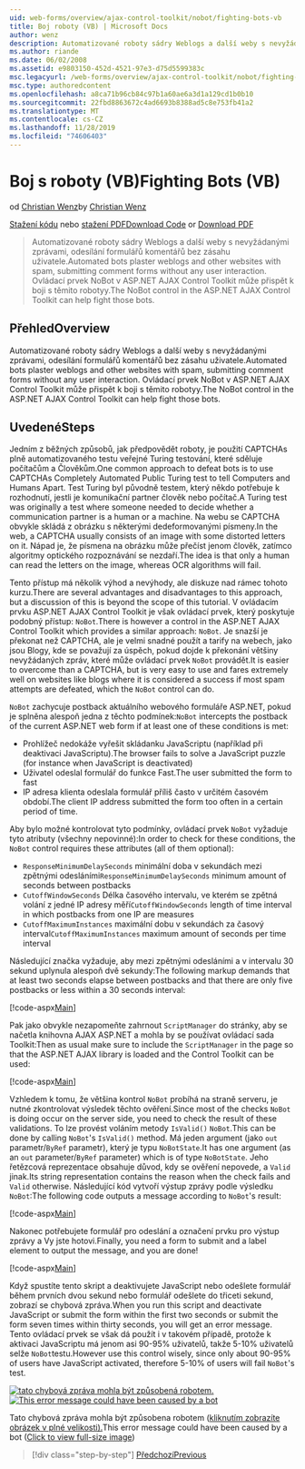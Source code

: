 ```yaml
---
uid: web-forms/overview/ajax-control-toolkit/nobot/fighting-bots-vb
title: Boj roboty (VB) | Microsoft Docs
author: wenz
description: Automatizované roboty sádry Weblogs a další weby s nevyžádanými zprávami, odesílání formulářů komentářů bez zásahu uživatele. Ovládací prvek NoBot v ASP.NET AJAX con...
ms.author: riande
ms.date: 06/02/2008
ms.assetid: e9803150-452d-4521-97e3-d75d5599383c
msc.legacyurl: /web-forms/overview/ajax-control-toolkit/nobot/fighting-bots-vb
msc.type: authoredcontent
ms.openlocfilehash: a8ca71b96cb84c97b1a60ae6a3d1a129cd1b0b10
ms.sourcegitcommit: 22fbd8863672c4ad6693b8388ad5c8e753fb41a2
ms.translationtype: MT
ms.contentlocale: cs-CZ
ms.lasthandoff: 11/28/2019
ms.locfileid: "74606403"
---
```

# <a name="fighting-bots-vb"></a><span data-ttu-id="4affe-104">Boj s roboty (VB)</span><span class="sxs-lookup"><span data-stu-id="4affe-104">Fighting Bots (VB)</span></span>

<span data-ttu-id="4affe-105">od [Christian Wenz](https://github.com/wenz)</span><span class="sxs-lookup"><span data-stu-id="4affe-105">by [Christian Wenz](https://github.com/wenz)</span></span>

<span data-ttu-id="4affe-106">[Stažení kódu](https://download.microsoft.com/download/9/3/f/93f8daea-bebd-4821-833b-95205389c7d0/NoBot0.vb.zip) nebo [stažení PDF](https://download.microsoft.com/download/b/6/a/b6ae89ee-df69-4c87-9bfb-ad1eb2b23373/nobot0VB.pdf)</span><span class="sxs-lookup"><span data-stu-id="4affe-106">[Download Code](https://download.microsoft.com/download/9/3/f/93f8daea-bebd-4821-833b-95205389c7d0/NoBot0.vb.zip) or [Download PDF](https://download.microsoft.com/download/b/6/a/b6ae89ee-df69-4c87-9bfb-ad1eb2b23373/nobot0VB.pdf)</span></span>

> <span data-ttu-id="4affe-107">Automatizované roboty sádry Weblogs a další weby s nevyžádanými zprávami, odesílání formulářů komentářů bez zásahu uživatele.</span><span class="sxs-lookup"><span data-stu-id="4affe-107">Automated bots plaster weblogs and other websites with spam, submitting comment forms without any user interaction.</span></span> <span data-ttu-id="4affe-108">Ovládací prvek NoBot v ASP.NET AJAX Control Toolkit může přispět k boji s těmito robotyy.</span><span class="sxs-lookup"><span data-stu-id="4affe-108">The NoBot control in the ASP.NET AJAX Control Toolkit can help fight those bots.</span></span>

## <a name="overview"></a><span data-ttu-id="4affe-109">Přehled</span><span class="sxs-lookup"><span data-stu-id="4affe-109">Overview</span></span>

<span data-ttu-id="4affe-110">Automatizované roboty sádry Weblogs a další weby s nevyžádanými zprávami, odesílání formulářů komentářů bez zásahu uživatele.</span><span class="sxs-lookup"><span data-stu-id="4affe-110">Automated bots plaster weblogs and other websites with spam, submitting comment forms without any user interaction.</span></span> <span data-ttu-id="4affe-111">Ovládací prvek NoBot v ASP.NET AJAX Control Toolkit může přispět k boji s těmito robotyy.</span><span class="sxs-lookup"><span data-stu-id="4affe-111">The NoBot control in the ASP.NET AJAX Control Toolkit can help fight those bots.</span></span>

## <a name="steps"></a><span data-ttu-id="4affe-112">Uvedené</span><span class="sxs-lookup"><span data-stu-id="4affe-112">Steps</span></span>

<span data-ttu-id="4affe-113">Jedním z běžných způsobů, jak předpovědět roboty, je použití CAPTCHAs plně automatizovaného testu veřejné Turing testování, které sděluje počítačům a Člověkům.</span><span class="sxs-lookup"><span data-stu-id="4affe-113">One common approach to defeat bots is to use CAPTCHAs Completely Automated Public Turing test to tell Computers and Humans Apart.</span></span> <span data-ttu-id="4affe-114">Test Turing byl původně testem, který někdo potřebuje k rozhodnutí, jestli je komunikační partner člověk nebo počítač.</span><span class="sxs-lookup"><span data-stu-id="4affe-114">A Turing test was originally a test where someone needed to decide whether a communication partner is a human or a machine.</span></span> <span data-ttu-id="4affe-115">Na webu se CAPTCHA obvykle skládá z obrázku s některými dedeformovanými písmeny.</span><span class="sxs-lookup"><span data-stu-id="4affe-115">In the web, a CAPTCHA usually consists of an image with some distorted letters on it.</span></span> <span data-ttu-id="4affe-116">Nápad je, že písmena na obrázku může přečíst jenom člověk, zatímco algoritmy optického rozpoznávání se nezdaří.</span><span class="sxs-lookup"><span data-stu-id="4affe-116">The idea is that only a human can read the letters on the image, whereas OCR algorithms will fail.</span></span>

<span data-ttu-id="4affe-117">Tento přístup má několik výhod a nevýhody, ale diskuze nad rámec tohoto kurzu.</span><span class="sxs-lookup"><span data-stu-id="4affe-117">There are several advantages and disadvantages to this approach, but a discussion of this is beyond the scope of this tutorial.</span></span> <span data-ttu-id="4affe-118">V ovládacím prvku ASP.NET AJAX Control Toolkit je však ovládací prvek, který poskytuje podobný přístup: `NoBot`.</span><span class="sxs-lookup"><span data-stu-id="4affe-118">There is however a control in the ASP.NET AJAX Control Toolkit which provides a similar approach: `NoBot`.</span></span> <span data-ttu-id="4affe-119">Je snazší je překonat než CAPTCHA, ale je velmi snadné použít a tarify na webech, jako jsou Blogy, kde se považují za úspěch, pokud dojde k překonání většiny nevyžádaných zpráv, které může ovládací prvek `NoBot` provádět.</span><span class="sxs-lookup"><span data-stu-id="4affe-119">It is easier to overcome than a CAPTCHA, but is very easy to use and fares extremely well on websites like blogs where it is considered a success if most spam attempts are defeated, which the `NoBot` control can do.</span></span>

<span data-ttu-id="4affe-120">`NoBot` zachycuje postback aktuálního webového formuláře ASP.NET, pokud je splněna alespoň jedna z těchto podmínek:</span><span class="sxs-lookup"><span data-stu-id="4affe-120">`NoBot` intercepts the postback of the current ASP.NET web form if at least one of these conditions is met:</span></span>

- <span data-ttu-id="4affe-121">Prohlížeč nedokáže vyřešit skládanku JavaScriptu (například při deaktivaci JavaScriptu).</span><span class="sxs-lookup"><span data-stu-id="4affe-121">The browser fails to solve a JavaScript puzzle (for instance when JavaScript is deactivated)</span></span>
- <span data-ttu-id="4affe-122">Uživatel odeslal formulář do funkce Fast.</span><span class="sxs-lookup"><span data-stu-id="4affe-122">The user submitted the form to fast</span></span>
- <span data-ttu-id="4affe-123">IP adresa klienta odeslala formulář příliš často v určitém časovém období.</span><span class="sxs-lookup"><span data-stu-id="4affe-123">The client IP address submitted the form too often in a certain period of time.</span></span>

<span data-ttu-id="4affe-124">Aby bylo možné kontrolovat tyto podmínky, ovládací prvek `NoBot` vyžaduje tyto atributy (všechny nepovinné):</span><span class="sxs-lookup"><span data-stu-id="4affe-124">In order to check for these conditions, the `NoBot` control requires these attributes (all of them optional):</span></span>

- <span data-ttu-id="4affe-125">`ResponseMinimumDelaySeconds` minimální doba v sekundách mezi zpětnými odesláními</span><span class="sxs-lookup"><span data-stu-id="4affe-125">`ResponseMinimumDelaySeconds` minimum amount of seconds between postbacks</span></span>
- <span data-ttu-id="4affe-126">`CutoffWindowSeconds` Délka časového intervalu, ve kterém se zpětná volání z jedné IP adresy měří</span><span class="sxs-lookup"><span data-stu-id="4affe-126">`CutoffWindowSeconds` length of time interval in which postbacks from one IP are measures</span></span>
- <span data-ttu-id="4affe-127">`CutoffMaximumInstances` maximální dobu v sekundách za časový interval</span><span class="sxs-lookup"><span data-stu-id="4affe-127">`CutoffMaximumInstances` maximum amount of seconds per time interval</span></span>

<span data-ttu-id="4affe-128">Následující značka vyžaduje, aby mezi zpětnými odesláními a v intervalu 30 sekund uplynula alespoň dvě sekundy:</span><span class="sxs-lookup"><span data-stu-id="4affe-128">The following markup demands that at least two seconds elapse between postbacks and that there are only five postbacks or less within a 30 seconds interval:</span></span>

[!code-aspx[Main](fighting-bots-vb/samples/sample1.aspx)]

<span data-ttu-id="4affe-129">Pak jako obvykle nezapomeňte zahrnout `ScriptManager` do stránky, aby se načetla knihovna AJAX ASP.NET a mohla by se používat ovládací sada Toolkit:</span><span class="sxs-lookup"><span data-stu-id="4affe-129">Then as usual make sure to include the `ScriptManager` in the page so that the ASP.NET AJAX library is loaded and the Control Toolkit can be used:</span></span>

[!code-aspx[Main](fighting-bots-vb/samples/sample2.aspx)]

<span data-ttu-id="4affe-130">Vzhledem k tomu, že většina kontrol `NoBot` probíhá na straně serveru, je nutné zkontrolovat výsledek těchto ověření.</span><span class="sxs-lookup"><span data-stu-id="4affe-130">Since most of the checks `NoBot` is doing occur on the server side, you need to check the result of these validations.</span></span> <span data-ttu-id="4affe-131">To lze provést voláním metody `IsValid()` `NoBot`.</span><span class="sxs-lookup"><span data-stu-id="4affe-131">This can be done by calling `NoBot`'s `IsValid()` method.</span></span> <span data-ttu-id="4affe-132">Má jeden argument (jako `out` parametr/`ByRef` parametr), který je typu `NoBotState`.</span><span class="sxs-lookup"><span data-stu-id="4affe-132">It has one argument (as an `out` parameter/`ByRef` parameter) which is of type `NoBotState`.</span></span> <span data-ttu-id="4affe-133">Jeho řetězcová reprezentace obsahuje důvod, kdy se ověření nepovede, a `Valid` jinak.</span><span class="sxs-lookup"><span data-stu-id="4affe-133">Its string representation contains the reason when the check fails and `Valid` otherwise.</span></span> <span data-ttu-id="4affe-134">Následující kód vytvoří výstup zprávy podle výsledku `NoBot`:</span><span class="sxs-lookup"><span data-stu-id="4affe-134">The following code outputs a message according to `NoBot`'s result:</span></span>

[!code-aspx[Main](fighting-bots-vb/samples/sample3.aspx)]

<span data-ttu-id="4affe-135">Nakonec potřebujete formulář pro odeslání a označení prvku pro výstup zprávy a Vy jste hotovi.</span><span class="sxs-lookup"><span data-stu-id="4affe-135">Finally, you need a form to submit and a label element to output the message, and you are done!</span></span>

[!code-aspx[Main](fighting-bots-vb/samples/sample4.aspx)]

<span data-ttu-id="4affe-136">Když spustíte tento skript a deaktivujete JavaScript nebo odešlete formulář během prvních dvou sekund nebo formulář odešlete do třiceti sekund, zobrazí se chybová zpráva.</span><span class="sxs-lookup"><span data-stu-id="4affe-136">When you run this script and deactivate JavaScript or submit the form within the first two seconds or submit the form seven times within thirty seconds, you will get an error message.</span></span> <span data-ttu-id="4affe-137">Tento ovládací prvek se však dá použít i v takovém případě, protože k aktivaci JavaScriptu má jenom asi 90-95% uživatelů, takže 5-10% uživatelů selže `NoBot`testu.</span><span class="sxs-lookup"><span data-stu-id="4affe-137">However use this control wisely, since only about 90-95% of users have JavaScript activated, therefore 5-10% of users will fail `NoBot`'s test.</span></span>

<span data-ttu-id="4affe-138">[![tato chybová zpráva mohla být způsobená robotem.](fighting-bots-vb/_static/image2.png)](fighting-bots-vb/_static/image1.png)</span><span class="sxs-lookup"><span data-stu-id="4affe-138">[![This error message could have been caused by a bot](fighting-bots-vb/_static/image2.png)](fighting-bots-vb/_static/image1.png)</span></span>

<span data-ttu-id="4affe-139">Tato chybová zpráva mohla být způsobena robotem ([kliknutím zobrazíte obrázek v plné velikosti).](fighting-bots-vb/_static/image3.png)</span><span class="sxs-lookup"><span data-stu-id="4affe-139">This error message could have been caused by a bot ([Click to view full-size image](fighting-bots-vb/_static/image3.png))</span></span>

> [!div class="step-by-step"]
> [<span data-ttu-id="4affe-140">Předchozí</span><span class="sxs-lookup"><span data-stu-id="4affe-140">Previous</span></span>](fighting-bots-cs.md)
